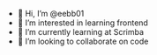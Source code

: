 - 👋 Hi, I’m @eebb01
- 👀 I’m interested in learning frontend
- 🌱 I’m currently learning at Scrimba
- 💞️ I’m looking to collaborate on code

<!---
eebb01/eebb01 is a ✨ special ✨ repository because its `README.md` (this file) appears on your GitHub profile.
You can click the Preview link to take a look at your changes.
--->

